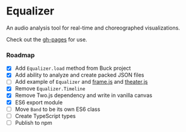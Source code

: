 # Equalizer

An audio analysis tool for real-time and choreographed visualizations.

Check out the [gh-pages](https://jonobr1.github.io/equalizer) for use.

### Roadmap
+ [x] Add `Equalizer.load` method from Buck project
+ [x] Add ability to analyze and create packed JSON files
+ [ ] Add example of `Equalizer` and [frame.js](http://framejs.app) and [theater.js](https://www.theatrejs.com/)
+ [x] Remove `Equalizer.Timeline`
+ [x] Remove Two.js dependency and write in vanilla canvas
+ [x] ES6 export module
+ [ ] Move `Band` to be its own ES6 class
+ [ ] Create TypeScript types
+ [ ] Publish to npm
